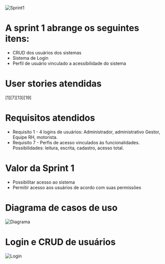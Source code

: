 ![Sprint1](https://github.com/PITime01/Minha-Jornada/blob/master/SPRINT%201/STORY%20CARDS_sprint1.gif)

# A sprint 1 abrange os seguintes itens:
* CRUD dos usuários dos sistemas
* Sistema de Login
* Perfil de usuário vinculado a acessibilidade do sistema

# User stories atendidas
[1][7][13][19]

# Requisitos atendidos
* Requisito 1 - 4 logins de usuários: Administrador, administrativo Gestor, Equipe RH, motorista.
* Requisito 7 - Perfis de acesso vinculados às funcionalidades. Possibilidades: leitura, escrita, cadastro, acesso total.

# Valor da Sprint 1
* Possibilitar acesso ao sistema
* Permitir acesso aos usuários de acordo com suas permissões

# Diagrama de casos de uso

![Diagrama](https://github.com/PITime01/Minha-Jornada/blob/master/SPRINT%201/Diagrama%20Sprint%201.JPG)

# Login e CRUD de usuários
![Login](https://j.gifs.com/oVqONX.gif)
